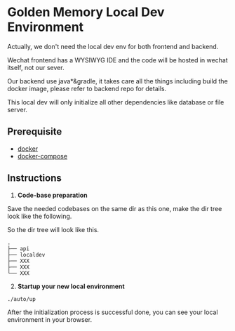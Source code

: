 # Golden Memory Local Dev Environment

Actually, we don't need the local dev env for both frontend and backend.

Wechat frontend has a WYSIWYG IDE and the code will be hosted in wechat itself, not our sever.

Our backend use java*&gradle, it takes care all the things including build the docker image, please refer to backend repo for details.

This local dev will only initialize all other dependencies like database or file server.

## Prerequisite
* [docker](https://docs.docker.com/engine/installation/mac/#/docker-toolbox)
* [docker-compose](https://docs.docker.com/compose/install/)

## Instructions
1. **Code-base preparation**

  Save the needed codebases on the same dir as this one, make the dir tree look like the following.

  So the dir tree will look like this.
  ```
  .
  ├── api
  ├── localdev
  ├── XXX
  ├── XXX
  └── XXX
  ```

2. **Startup your new local environment**

  ```
  ./auto/up
  ```
  After the initialization process is successful done, you can see your local environment in your browser.
